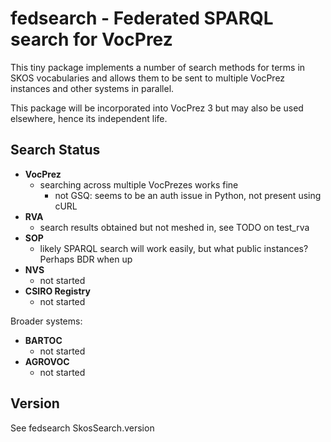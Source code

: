 # fedsearch - Federated SPARQL search for VocPrez

This tiny package implements a number of search methods for terms in SKOS vocabularies and allows them to be sent to
multiple VocPrez instances and other systems in parallel.

This package will be incorporated into VocPrez 3 but may also be used elsewhere, hence its independent life.

## Search Status

- **VocPrez**
  - searching across multiple VocPrezes works fine
    - not GSQ: seems to be an auth issue in Python, not present using cURL
- **RVA**
  - search results obtained but not meshed in, see TODO on test_rva
- **SOP**
  - likely SPARQL search will work easily, but what public instances? Perhaps BDR when up
- **NVS**
  - not started
- **CSIRO Registry**
  - not started

Broader systems:

- **BARTOC**
  - not started
- **AGROVOC**
  - not started

## Version

See fedsearch SkosSearch.version
